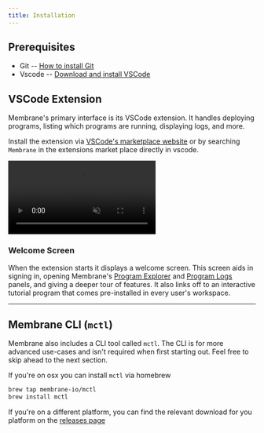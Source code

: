```yaml
---
title: Installation
---
```


## Prerequisites

- Git -- [How to install Git](https://git-scm.com/book/en/v2/Getting-Started-Installing-Git)
- Vscode -- [Download and install VSCode](https://code.visualstudio.com/download)

## VSCode Extension

Membrane's primary interface is its VSCode extension. It handles deploying programs, listing which programs are running, displaying logs, and more.

Install the extension via [VSCode's marketplace website](https://marketplace.visualstudio.com/items?itemName=membrane.membrane) or by searching `Membrane` in the extensions market place directly in vscode.

<video src="/cloud-assets/membrane-install.mp4" muted autoplay loop></video>

### Welcome Screen

When the extension starts it displays a welcome screen. This screen aids in signing in, opening Membrane's [Program Explorer]() and [Program Logs]() panels, and giving a deeper tour of features. It also links off to an interactive tutorial program that comes pre-installed in every user's workspace.

---

## Membrane CLI (`mctl`)

Membrane also includes a CLI tool called `mctl`. The CLI is for more advanced use-cases and isn't required when first starting out. Feel free to skip ahead to the next section.

If you're on osx you can install `mctl` via homebrew

```sh
brew tap membrane-io/mctl
brew install mctl
```

If you're on a different platform, you can find the relevant download for you platform on the [releases page](https://github.com/membrane-io/mctl-releases/releases)
